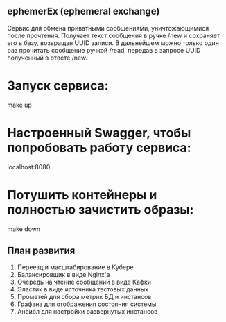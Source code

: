 ## ephemerEx (ephemeral exchange)

Сервис для обмена приватными сообщениями, уничтожающимися после прочтения.
Получает текст сообщения в ручке /new и сохраняет его в базу, возвращая UUID записи.
В дальнейшем можно только один раз прочитать сообщение ручкой /read, передав в запросе UUID полученный в ответе /new.

# Запуск сервиса:
make up

# Настроенный Swagger, чтобы попробовать работу сервиса:
localhost:8080

# Потушить контейнеры и полностью зачистить образы:
make down

## План развития
1. Переезд и масштабирование в Кубере
2. Балансировщик в виде Nginx'а
3. Очередь на чтение сообщений в виде Кафки
4. Эластик в виде источника тестовых данных
5. Прометей для сбора метрик БД и инстансов
6. Графана для отображения состояния системы
7. Ансибл для настройки развернутых инстансов